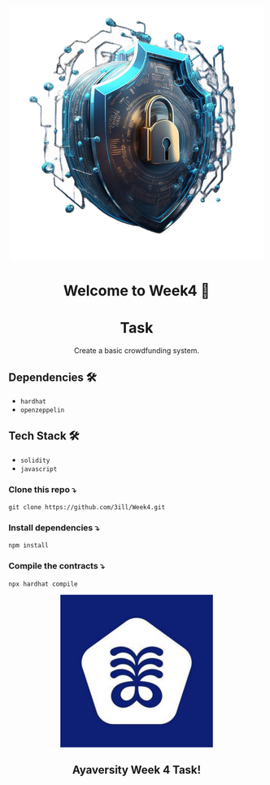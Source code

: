 <p align="center"><a href="/" target="_blank"><img src="https://github.com/3ill/VAULT/blob/main/assets/vault.png" width="500"></a></p>

<h1 align="center">Welcome to Week4 👋</h1>
<h1 align="center">Task</h1>
<p align="center">Create a basic crowdfunding system.</p>

## Dependencies 🛠

- `hardhat`
- `openzeppelin`

## Tech Stack 🛠

- `solidity`
- `javascript`

### Clone this repo ⤵

```cli
git clone https://github.com/3ill/Week4.git
```

### Install dependencies ⤵

```cli
npm install
```

### Compile the contracts ⤵

```cli
npx hardhat compile
```

<p align="center"><a href="/" target="_blank"><img src="https://github.com/3ill/VOT3/blob/main/assets/aya.jpg" width="300"></a></p>
<h2 align="center">Ayaversity Week 4 Task!</h2>
